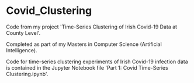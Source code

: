 # Covid_Clustering

Code from my project 'Time-Series Clustering of Irish Covid-19 Data at County Level'.

Completed as part of my Masters in Computer Science (Artificial Intelligence).

Code for time-series clustering experiments of Irish Covid-19 infection data is contained in the Jupyter Notebook file 'Part 1: Covid Time-Series Clustering.ipynb'. 

